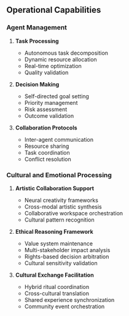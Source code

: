 ## Operational Capabilities

### Agent Management
1. **Task Processing**
   - Autonomous task decomposition
   - Dynamic resource allocation
   - Real-time optimization
   - Quality validation

2. **Decision Making**
   - Self-directed goal setting
   - Priority management
   - Risk assessment
   - Outcome validation

3. **Collaboration Protocols**
   - Inter-agent communication
   - Resource sharing
   - Task coordination
   - Conflict resolution

### Cultural and Emotional Processing

1. **Artistic Collaboration Support**
   - Neural creativity frameworks
   - Cross-modal artistic synthesis
   - Collaborative workspace orchestration
   - Cultural pattern recognition

2. **Ethical Reasoning Framework**
   - Value system maintenance
   - Multi-stakeholder impact analysis
   - Rights-based decision arbitration
   - Cultural sensitivity validation

3. **Cultural Exchange Facilitation**
   - Hybrid ritual coordination
   - Cross-cultural translation
   - Shared experience synchronization
   - Community event orchestration
